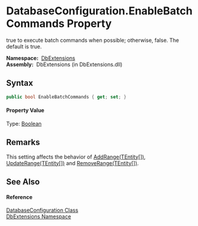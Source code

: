 DatabaseConfiguration.EnableBatchCommands Property
==================================================
  true to execute batch commands when possible; otherwise, false. The default is true.

  **Namespace:**  [DbExtensions][1]  
  **Assembly:**  DbExtensions (in DbExtensions.dll)

Syntax
------

```csharp
public bool EnableBatchCommands { get; set; }
```

#### Property Value
Type: [Boolean][2]

Remarks
-------
 This setting affects the behavior of [AddRange(TEntity[])][3], [UpdateRange(TEntity[])][4] and [RemoveRange(TEntity[])][5]. 

See Also
--------

#### Reference
[DatabaseConfiguration Class][6]  
[DbExtensions Namespace][1]  

[1]: ../README.md
[2]: http://msdn.microsoft.com/en-us/library/a28wyd50
[3]: ../SqlTable_1/AddRange_1.md
[4]: ../SqlTable_1/UpdateRange_1.md
[5]: ../SqlTable_1/RemoveRange_1.md
[6]: README.md